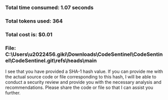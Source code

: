### Total time consumed: 1.07 seconds
### Total tokens used: 364
### Total cost is: $0.01
### File: C:\Users\u2022456.giki\Downloads\CodeSentinel\CodeSentinel\CodeSentinel\.git\refs\heads\main
I see that you have provided a SHA-1 hash value. If you can provide me with the actual source code or file corresponding to this hash, I will be able to conduct a security review and provide you with the necessary analysis and recommendations. Please share the code or file so that I can assist you further.



